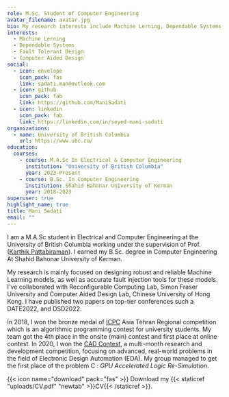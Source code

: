 ```yaml
---
role: M.Sc. Student of Computer Engineering
avatar_filename: avatar.jpg
bio: My research interests include Machine Lerning, Dependable Systems, and Computer Aided Designs.
interests:
  - Machine Lerning
  - Dependable Systems
  - Fault Tolerant Design
  - Computer Aided Design
social:
  - icon: envelope
    icon_pack: fas
    link: sadati.man@outlook.com
  - icon: github
    icon_pack: fab
    link: https://github.com/ManiSadati
  - icon: linkedin
    icon_pack: fab
    link: https://linkedin.com/in/seyed-mani-sadati
organizations:
  - name: University of British Columbia
    url: https://www.ubc.ca/
education:
  courses:
    - course: M.A.Sc In Electrical & Computer Engineering
      institution: "University of British Columbia"
      year: 2023-Present
    - course: B.Sc. In Computer Engineering
      institution: Shahid Bahonar University of Kerman
      year: 2018-2023
superuser: true
highlight_name: true
title: Mani Sadati
email: ""
---
```

I am a M.A.Sc student in Electrical and Computer Engineering at the University of British Columbia working under the supervision of Prof. ([Karthik Pattabiraman]([https://ce.uk.ac.ir/en/home](https://ece.ubc.ca/karthik-pattabiraman/))). I earned my B.Sc. degree in Computer Engineering At Shahid Bahonar University of Kerman. 

My research is mainly focused on designing robust and reliable Machine Learning models, as well as accurate fault injection tools for these models. I've collaborated with Reconfigurable Computing Lab, Simon Fraser University and Computer Aided Design Lab, Chinese University of Hong Kong. I have published two papers on top-tier conferences such a DATE2022, and DSD2022.

In 2018, I won the bronze medal of [ICPC](https://icpc.global/) Asia Tehran Regional competition which is an algorithmic programming contest for university students. My team got the 4th place in the onsite (main) contest and first place at online contest. In 2020, I won the [CAD Contest](http://iccad-contest.org/2020/index.html), a multi-month research and development competition, focusing on advanced, real-world problems in the field of Electronic Design Automation (EDA). My group managed to get the first place of the problem C : *GPU Accelerated Logic Re-Simulation*.

{{< icon name="download" pack="fas" >}} Download my {{< staticref "uploads/CV.pdf" "newtab" >}}CV{{< /staticref >}}.

